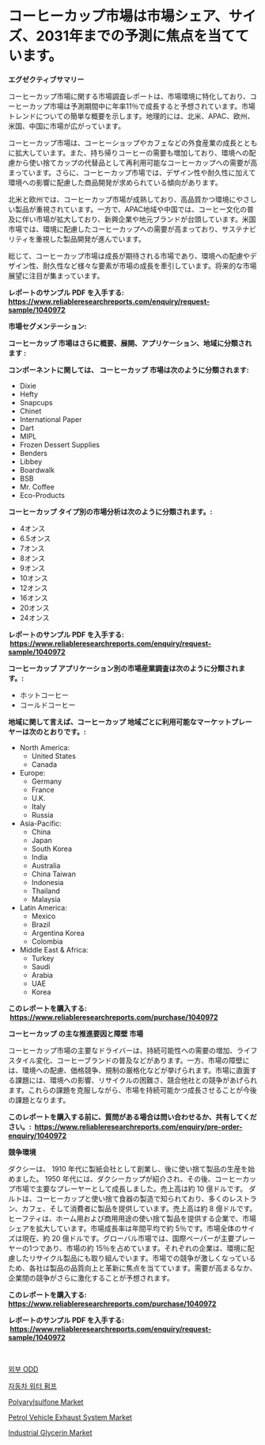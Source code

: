 <p><h1>コーヒーカップ市場は市場シェア、サイズ、2031年までの予測に焦点を当てています。</h1></p><p><strong>エグゼクティブサマリー</strong></p>
<p><p>コーヒーカップ市場に関する市場調査レポートは、市場環境に特化しており、コーヒーカップ市場は予測期間中に年率11％で成長すると予想されています。市場トレンドについての簡単な概要を示します。地理的には、北米、APAC、欧州、米国、中国に市場が広がっています。</p><p>コーヒーカップ市場は、コーヒーショップやカフェなどの外食産業の成長とともに拡大しています。また、持ち帰りコーヒーの需要も増加しており、環境への配慮から使い捨てカップの代替品として再利用可能なコーヒーカップへの需要が高まっています。さらに、コーヒーカップ市場では、デザイン性や耐久性に加えて環境への影響に配慮した商品開発が求められている傾向があります。</p><p>北米と欧州では、コーヒーカップ市場が成熟しており、高品質かつ環境にやさしい製品が重視されています。一方で、APAC地域や中国では、コーヒー文化の普及に伴い市場が拡大しており、新興企業や地元ブランドが台頭しています。米国市場では、環境に配慮したコーヒーカップへの需要が高まっており、サステナビリティを重視した製品開発が進んでいます。</p><p>総じて、コーヒーカップ市場は成長が期待される市場であり、環境への配慮やデザイン性、耐久性など様々な要素が市場の成長を牽引しています。将来的な市場展望に注目が集まっています。</p></p>
<p><strong>レポートのサンプル PDF を入手する: <a href="https://www.reliableresearchreports.com/enquiry/request-sample/1040972">https://www.reliableresearchreports.com/enquiry/request-sample/1040972</a></strong></p>
<p><strong>市場セグメンテーション:</strong></p>
<p><strong> コーヒーカップ 市場はさらに概要、展開、アプリケーション、地域に分類されます :</strong></p>
<p><strong>コンポーネントに関しては、 コーヒーカップ 市場は次のように分類されます: &nbsp;</strong></p>
<p><ul><li>Dixie</li><li>Hefty</li><li>Snapcups</li><li>Chinet</li><li>International Paper</li><li>Dart</li><li>MIPL</li><li>Frozen Dessert Supplies</li><li>Benders</li><li>Libbey</li><li>Boardwalk</li><li>BSB</li><li>Mr. Coffee</li><li>Eco-Products</li></ul></p>
<p><strong> コーヒーカップ タイプ別の市場分析は次のように分類されます。:</strong></p>
<p><ul><li>4オンス</li><li>6.5オンス</li><li>7オンス</li><li>8オンス</li><li>9オンス</li><li>10オンス</li><li>12オンス</li><li>16オンス</li><li>20オンス</li><li>24オンス</li></ul></p>
<p><strong>レポートのサンプル PDF を入手する: &nbsp;<a href="https://www.reliableresearchreports.com/enquiry/request-sample/1040972">https://www.reliableresearchreports.com/enquiry/request-sample/1040972</a></strong></p>
<p><strong> コーヒーカップ アプリケーション別の市場産業調査は次のように分類されます。:</strong></p>
<p><ul><li>ホットコーヒー</li><li>コールドコーヒー</li></ul></p>
<p><strong>地域に関して言えば、コーヒーカップ 地域ごとに利用可能なマーケットプレーヤーは次のとおりです。:</strong></p>
<p><ul>
    <li>
        North America:
        <ul>
            <li>United States</li>
            <li>Canada</li>
        </ul>
    </li>
    <li>
        Europe:
        <ul>
            <li>Germany</li>
            <li>France</li>
            <li>U.K.</li>
            <li>Italy</li>
            <li>Russia</li>
        </ul>
    </li>
    <li>
        Asia-Pacific:
        <ul>
            <li>China</li>
            <li>Japan</li>
            <li>South Korea</li>
            <li>India</li>
            <li>Australia</li>
            <li>China Taiwan</li>
            <li>Indonesia</li>
            <li>Thailand</li>
            <li>Malaysia</li>
        </ul>
    </li>
    <li>
        Latin America:
        <ul>
            <li>Mexico</li>
            <li>Brazil</li>
            <li>Argentina Korea</li>
            <li>Colombia</li>
        </ul>
    </li>
    <li>
        Middle East & Africa:
        <ul>
            <li>Turkey</li>
            <li>Saudi</li>
            <li>Arabia</li>
            <li>UAE</li>
            <li>Korea</li>
        </ul>
    </li>
    </ul></p>
<p><strong>このレポートを購入する: &nbsp;<a href="https://www.reliableresearchreports.com/purchase/1040972">https://www.reliableresearchreports.com/purchase/1040972</a></strong></p>
<p><strong>コーヒーカップ の主な推進要因と障壁 市場</strong></p>
<p><p>コーヒーカップ市場の主要なドライバーは、持続可能性への需要の増加、ライフスタイル変化、コーヒーブランドの普及などがあります。一方、市場の障壁には、環境への配慮、価格競争、規制の厳格化などが挙げられます。市場に直面する課題には、環境への影響、リサイクルの困難さ、競合他社との競争があげられます。これらの課題を克服しながら、市場を持続可能かつ成長させることが今後の課題となります。</p></p>
<p><strong>このレポートを購入する前に、質問がある場合は問い合わせるか、共有してください。:&nbsp; <a href="https://www.reliableresearchreports.com/enquiry/pre-order-enquiry/1040972">https://www.reliableresearchreports.com/enquiry/pre-order-enquiry/1040972</a></strong></p>
<p><strong>競争環境</strong></p>
<p><p>ダクシーは、 1910 年代に製紙会社として創業し、後に使い捨て製品の生産を始めました。 1950 年代には、ダクシーカップが紹介され、その後、コーヒーカップ市場で主要なプレーヤーとして成長しました。売上高は約 10 億ドルです。 ダルトは、コーヒーカップと使い捨て食器の製造で知られており、多くのレストラン、カフェ、そして消費者に製品を提供しています。売上高は約 8 億ドルです。 ヒーフティは、ホーム用および商用用途の使い捨て製品を提供する企業で、市場シェアを拡大しています。市場成長率は年間平均で約 5％です。市場全体のサイズは現在、約 20 億ドルです。グローバル市場では、国際ペーパーが主要プレーヤーの1つであり、市場の約 15％を占めています。それぞれの企業は、環境に配慮したリサイクル製品にも取り組んでいます。市場での競争が激しくなっているため、各社は製品の品質向上と革新に焦点を当てています。需要が高まるなか、企業間の競争がさらに激化することが予想されます。</p></p>
<p><strong>このレポートを購入する: &nbsp; <a href="https://www.reliableresearchreports.com/purchase/1040972">https://www.reliableresearchreports.com/purchase/1040972</a></strong></p>
<p><strong>レポートのサンプル PDF を入手する: &nbsp;<a href="https://www.reliableresearchreports.com/enquiry/request-sample/1040972">https://www.reliableresearchreports.com/enquiry/request-sample/1040972</a></strong><strong></strong></p>
<p>&nbsp;</p>
<p><p><a href="https://medium.com/@cierrahayes645/%EC%99%B8%EB%B6%80-odd-%EC%8B%9C%EC%9E%A5-2031%EB%85%84%EA%B9%8C%EC%A7%80%EC%9D%98-%EB%8F%99%ED%96%A5-%EC%98%88%EC%B8%A1-%EB%B0%8F-%EA%B2%BD%EC%9F%81-%EB%B6%84%EC%84%9D-a044dbb2e57a">외부 ODD</a></p><p><a href="https://medium.com/@laurendeveaucook9x6z9jm15gi/%EC%9E%90%EB%8F%99%EC%B0%A8-%EC%9B%8C%ED%84%B0-%ED%8E%8C%ED%94%84-%EC%8B%9C%EC%9E%A5-%EC%A7%80%ED%91%9C-%ED%95%B4%EC%84%9D-%EC%8B%9C%EC%9E%A5-%EC%A0%90%EC%9C%A0%EC%9C%A8-%ED%8A%B8%EB%A0%8C%EB%93%9C-%EA%B7%B8%EB%A6%AC%EA%B3%A0-%EC%84%B1%EC%9E%A5-%ED%8C%A8%ED%84%B4-18e20823b335">자동차 워터 펌프</a></p><p><a href="https://view.publitas.com/reportprime-1/polyarylsulfone-market-research-report-provides-thorough-industry-overview-which-offers-an-in-depth-analysis-of-product-trends-and-new-market-divisions/">Polyarylsulfone Market</a></p><p><a href="https://github.com/gdfhhhj/Market-Research-Report-List-3/blob/main/petrol-vehicle-exhaust-system-market.md">Petrol Vehicle Exhaust System Market</a></p><p><a href="https://frill-swim-3cd.notion.site/Industrial-Glycerin-Market-Insights-Market-Players-and-Forecast-Till-2031-1e63523cd817418ca220aabee7bbffbc">Industrial Glycerin Market</a></p></p>